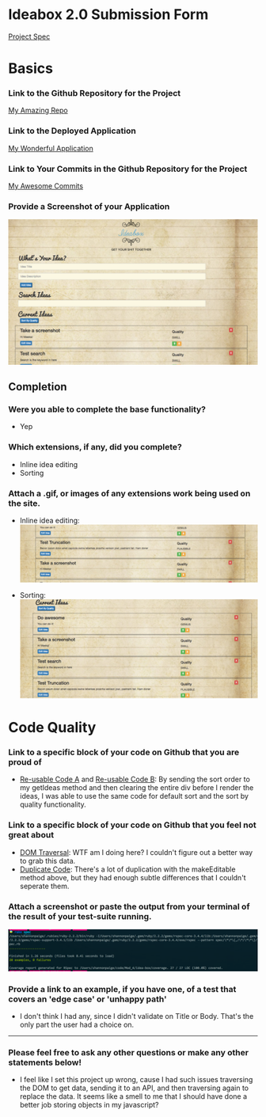 # Ideabox 2.0 Submission Form
[Project Spec](https://github.com/turingschool/curriculum/blob/master/source/projects/revenge_of_idea_box.markdown)

# Basics

### Link to the Github Repository for the Project
[My Amazing Repo](https://github.com/ShannonPaige/idea-box)

### Link to the Deployed Application
[My Wonderful Application](https://idea-box-shannon.herokuapp.com/)

### Link to Your Commits in the Github Repository for the Project
[My Awesome Commits](https://github.com/ShannonPaige/idea-box/commits/master)

### Provide a Screenshot of your Application
![idea-box screenshot](images/shannon.png)

## Completion

### Were you able to complete the base functionality?
* Yep

### Which extensions, if any, did you complete?
* Inline idea editing
* Sorting

### Attach a .gif, or images of any extensions work being used on the site.
* Inline idea editing:
![idea-box inline](images/shannon-inline.gif)

* Sorting:
![idea-box sorting](images/shannon-sort.gif)

# Code Quality

### Link to a specific block of your code on Github that you are proud of
* [Re-usable Code A](https://github.com/ShannonPaige/idea-box/blob/master/app/assets/javascripts/render_or_hide_idea.js#L33)
and [Re-usable Code B](https://github.com/ShannonPaige/idea-box/blob/master/app/assets/javascripts/all_ideas.js#L5): By sending the sort order to my getIdeas method and then clearing the entire div before I render the ideas, I was able to use the same code for default sort and the sort by quality functionality.

### Link to a specific block of your code on Github that you feel not great about
* [DOM Traversal](https://github.com/ShannonPaige/idea-box/blob/master/app/assets/javascripts/search_ideas.js#L6-L7): WTF am I doing here? I couldn't figure out a better way to grab this data.
* [Duplicate Code](https://github.com/ShannonPaige/idea-box/blob/master/app/assets/javascripts/edit_ideas.js#L38-L45): There's a lot of duplication with the makeEditable method above, but they had enough subtle differences that I couldn't seperate them.

### Attach a screenshot or paste the output from your terminal of the result of your test-suite running.
![idea-box screenshot](images/shannon-testSuite.png)

### Provide a link to an example, if you have one, of a test that covers an 'edge case' or 'unhappy path'
* I don't think I had any, since I didn't validate on Title or Body. That's the only part the user had a
choice on.

-----

### Please feel free to ask any other questions or make any other statements below!
* I feel like I set this project up wrong, cause I had such issues traversing the DOM to get data, sending it to an API, and then traversing again to replace the data. It seems like a smell to me that I should have done a better job storing objects in my javascript?
